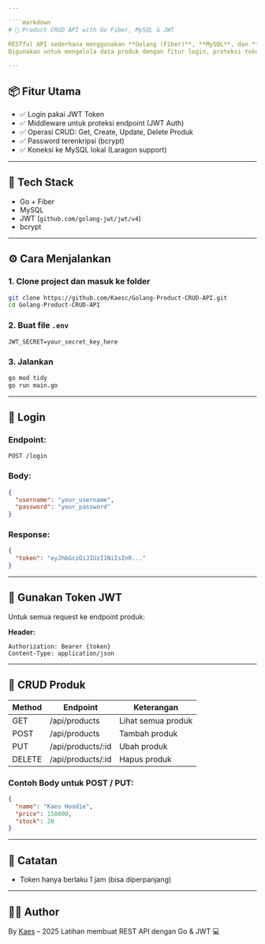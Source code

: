 ```yaml
---

````markdown
# 🚀 Product CRUD API with Go Fiber, MySQL & JWT

RESTful API sederhana menggunakan **Golang (Fiber)**, **MySQL**, dan **JWT Authentication**.  
Digunakan untuk mengelola data produk dengan fitur login, proteksi token, dan operasi CRUD.

---
```


## 📦 Fitur Utama

- ✅ Login pakai JWT Token
- ✅ Middleware untuk proteksi endpoint (JWT Auth)
- ✅ Operasi CRUD: Get, Create, Update, Delete Produk
- ✅ Password terenkripsi (bcrypt)
- ✅ Koneksi ke MySQL lokal (Laragon support)

---

## 🧰 Tech Stack

- Go + Fiber
- MySQL
- JWT (`github.com/golang-jwt/jwt/v4`)
- bcrypt

---

## ⚙️ Cara Menjalankan

### 1. Clone project dan masuk ke folder
```bash
git clone https://github.com/Kaesc/Golang-Product-CRUD-API.git
cd Golang-Product-CRUD-API
````

### 2. Buat file `.env`

```env
JWT_SECRET=your_secret_key_here
```

### 3. Jalankan

```bash
go mod tidy
go run main.go
```

---

## 🔐 Login

### Endpoint:

```
POST /login
```

### Body:

```json
{
  "username": "your_username",
  "password": "your_password"
}
```

### Response:

```json
{
  "token": "eyJhbGciOiJIUzI1NiIsInR..."
}
```

---

## 🔑 Gunakan Token JWT

Untuk semua request ke endpoint produk:

**Header:**

```
Authorization: Bearer {token}
Content-Type: application/json
```

---

## 🛒 CRUD Produk

| Method | Endpoint           | Keterangan         |
| ------ | ------------------ | ------------------ |
| GET    | /api/products      | Lihat semua produk |
| POST   | /api/products      | Tambah produk      |
| PUT    | /api/products/\:id | Ubah produk        |
| DELETE | /api/products/\:id | Hapus produk       |

### Contoh Body untuk POST / PUT:

```json
{
  "name": "Kaes Hoodie",
  "price": 150000,
  "stock": 20
}
```

---

## 📌 Catatan

* Token hanya berlaku 1 jam (bisa diperpanjang)

---

## 👨‍💻 Author

By [Kaes](https://github.com/Kaesc) – 2025
Latihan membuat REST API dengan Go & JWT 💻
